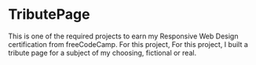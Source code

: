 # TributePage
This is one of the required projects to earn my Responsive Web Design certification from freeCodeCamp. For this project, For this project, I built a tribute page for a subject of my choosing, fictional or real.
